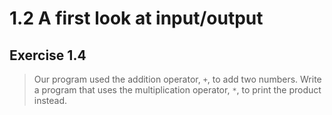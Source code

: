 # 1.2 A first look at input/output

## Exercise 1.4

> Our program used the addition operator, `+`, to add two numbers. Write a program that uses the multiplication operator, `*`, to print the product instead.

